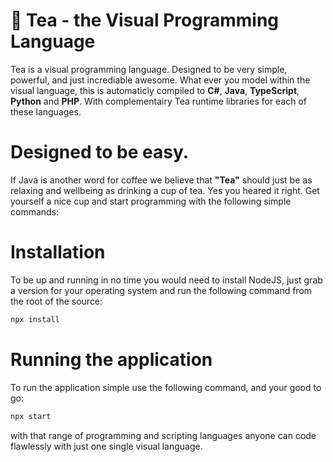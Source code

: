 # :tea: Tea - the Visual Programming Language
Tea is a visual programming language. Designed to be very simple, powerful, and just incrediable awesome.
What ever you model within the visual language, this is automaticly compiled to **C#**, **Java**, **TypeScript**, **Python** and **PHP**.
With complementairy Tea runtime libraries for each of these languages.

# Designed to be easy.
If Java is another word for coffee we believe that **"Tea"** should just be as relaxing and wellbeing as drinking a cup of tea.
Yes you heared it right. Get yourself a nice cup and start programming with the following simple commands:

# Installation
To be up and running in no time you would need to install NodeJS, just grab a version for your operating system and run the following command from the root of the source:

```sh
npx install
```

# Running the application
To run the application simple use the following command, and your good to go:

```sh
npx start
```

with that range of programming and scripting languages anyone can code flawlessly with just one single visual language.
